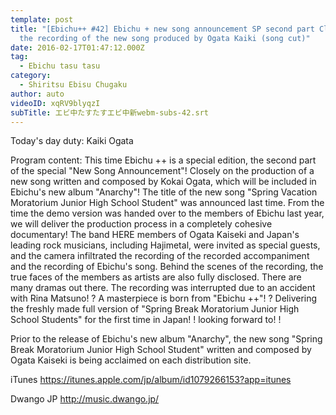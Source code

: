 ```yaml
---
template: post
title: "[Ebichu++ #42] Ebichu + new song announcement SP second part Closely on
  the recording of the new song produced by Ogata Kaiki (song cut)"
date: 2016-02-17T01:47:12.000Z
tag:
  - Ebichu tasu tasu
category:
  - Shiritsu Ebisu Chugaku
author: auto
videoID: xqRV9blyqzI
subTitle: エビ中たすたすエビ中新webm-subs-42.srt
---
```

Today's day duty: Kaiki Ogata

Program content: This time Ebichu ++ is a special edition, the second part of the special "New Song Announcement"! Closely on the production of a new song written and composed by Kokai Ogata, which will be included in Ebichu's new album "Anarchy"!
The title of the new song "Spring Vacation Moratorium Junior High School Student" was announced last time. From the time the demo version was handed over to the members of Ebichu last year, we will deliver the production process in a completely cohesive documentary! The band HERE members of Ogata Kaiseki and Japan's leading rock musicians, including Hajimetal, were invited as special guests, and the camera infiltrated the recording of the recorded accompaniment and the recording of Ebichu's song. Behind the scenes of the recording, the true faces of the members as artists are also fully disclosed. There are many dramas out there.
The recording was interrupted due to an accident with Rina Matsuno! ? A masterpiece is born from "Ebichu ++"! ? Delivering the freshly made full version of "Spring Break Moratorium Junior High School Students" for the first time in Japan! ! looking forward to! !

Prior to the release of Ebichu's new album "Anarchy", the new song "Spring Break Moratorium Junior High School Student" written and composed by Ogata Kaiseki is being acclaimed on each distribution site.

iTunes https://itunes.apple.com/jp/album/id1079266153?app=itunes

Dwango JP http://music.dwango.jp/
